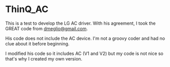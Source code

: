 # ThinQ_AC

This is a test to develop the LG AC driver.
With his agreement, I took the GREAT code from dmeglio@gmail.com.

His code does not include the AC device.
I'm not a groovy coder and had no clue about it before beginning.

I modified his code so it includes AC (V1 and V2) but my code is not nice so that's why I created my own version.
